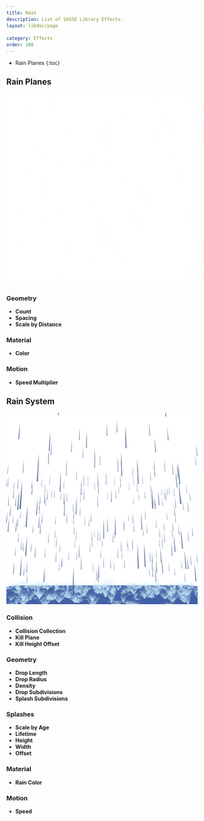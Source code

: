 ```yaml
---
title: Rain
description: List of SASSE Library Effects.
layout: libdoc/page

category: Effects
order: 200
---
```

- Rain Planes
{:toc}

## Rain Planes
![Rain Plane](/assets/Effects/Rain/Rain_Plane_Preview.png)
### Geometry
- **Count**
- **Spacing**
- **Scale by Distance**

### Material
- **Color**

### Motion
- **Speed Multiplier**

## Rain System
![Rain System](/assets/Effects/Rain/Rain_Splashes_Preview.png)
### Collision
- **Collision Collection**
- **Kill Plane**
- **Kill Height Offset**

### Geometry
- **Drop Length**
- **Drop Radius**
- **Density**
- **Drop Subdivisions**
- **Splash Subdivisions**

### Splashes
- **Scale by Age**
- **Lifetime**
- **Height**
- **Width**
- **Offset**

### Material
- **Rain Color**

### Motion
- **Speed**
